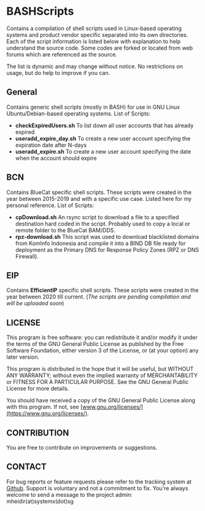 # BASHScripts

Contains a compilation of shell scripts used in Linux-based operating systems and product vendor specific separated into its own directories. Each of the script information is listed below with explanation to help understand the source code. Some codes are forked or located from web forums which are referenced as the source.

The list is dynamic and may change without notice. No restrictions on usage, but do help to improve if you can.


## General

Contains generic shell scripts (mostly in BASH) for use in GNU Linux Ubuntu/Debian-based operating systems.
List of Scripts:
- **checkExpiredUsers.sh**
To list down all user accounts that has already expired
- **useradd_expire_day.sh**
To create a new user account specifying the expiration date after N-days
- **useradd_expire.sh**
To create a new user account specifying the date when the account should expire


## BCN

Contains BlueCat specific shell scripts. These scripts were created in the year between 2015-2019 and with a specific use case. Listed here for my personal reference.
List of Scripts:
- **cpDownload.sh**
An rsync script to download a file to a specified destination hard coded in the script. Probably used to copy a local or remote folder to the BlueCat BAM/DDS.
- **rpz-download.sh**
This script was used to download blacklisted domains from KomInfo Indonesia and compile it into a BIND DB file ready for deployment as the Primary DNS for Response Policy Zones (RPZ or DNS Firewall).


## EIP

Contains **EfficientIP** specific shell scripts. These scripts were created in the year between 2020 till current. (*The scripts are pending compilation and will be uploaded soon*)


## LICENSE

This program is free software: you can redistribute it and/or modify it under the terms of the GNU General Public License as published by the Free Software Foundation, either version 3 of the License, or (at your option) any later version.

This program is distributed in the hope that it will be useful, but WITHOUT ANY WARRANTY; without even the implied warranty of MERCHANTABILITY or FITNESS FOR A PARTICULAR PURPOSE. See the GNU General Public License for more details.

You should have received a copy of the GNU General Public License along with this program. If not, see  [www.gnu.org/licenses/](https://www.gnu.org/licenses/).

## CONTRIBUTION

You are free to contribute on improvements or suggestions.

## CONTACT

For bug reports or feature requests please refer to the tracking system at  [Github](https://github.com/mheidir/BASHScripts/issues). Support is voluntary and not a commitment to fix.
You're always welcome to send a message to the project admin: mheidir(at)systemx(dot)sg
